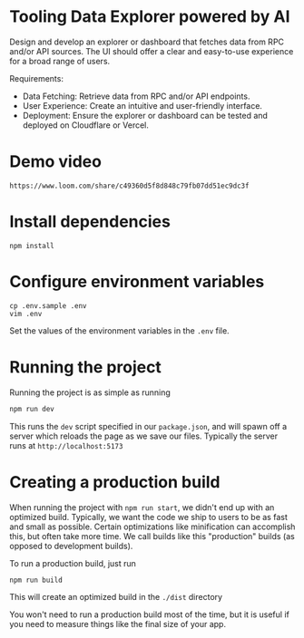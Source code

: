 # Tooling Data Explorer powered by AI

Design and develop an explorer or dashboard that fetches data from RPC and/or API sources. The UI should offer a clear and easy-to-use experience for a broad range of users.

Requirements:

- Data Fetching: Retrieve data from RPC and/or API endpoints.
- User Experience: Create an intuitive and user-friendly interface.
- Deployment: Ensure the explorer or dashboard can be tested and deployed on Cloudflare or Vercel.

# Demo video

```
https://www.loom.com/share/c49360d5f8d848c79fb07dd51ec9dc3f
```

# Install dependencies

```shell
npm install
```

# Configure environment variables

```shell
cp .env.sample .env
vim .env
```

Set the values of the environment variables in the `.env` file.

# Running the project

Running the project is as simple as running

```sh
npm run dev
```

This runs the `dev` script specified in our `package.json`, and will spawn off a server which reloads the page as we save our files.
Typically the server runs at `http://localhost:5173`

# Creating a production build

When running the project with `npm run start`, we didn't end up with an optimized build.
Typically, we want the code we ship to users to be as fast and small as possible.
Certain optimizations like minification can accomplish this, but often take more time.
We call builds like this "production" builds (as opposed to development builds).

To run a production build, just run

```sh
npm run build
```

This will create an optimized build in the `./dist` directory

You won't need to run a production build most of the time,
but it is useful if you need to measure things like the final size of your app.
